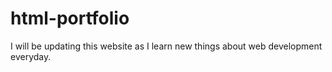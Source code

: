 # html-portfolio
I will be updating this website as I learn new things about web development everyday.
